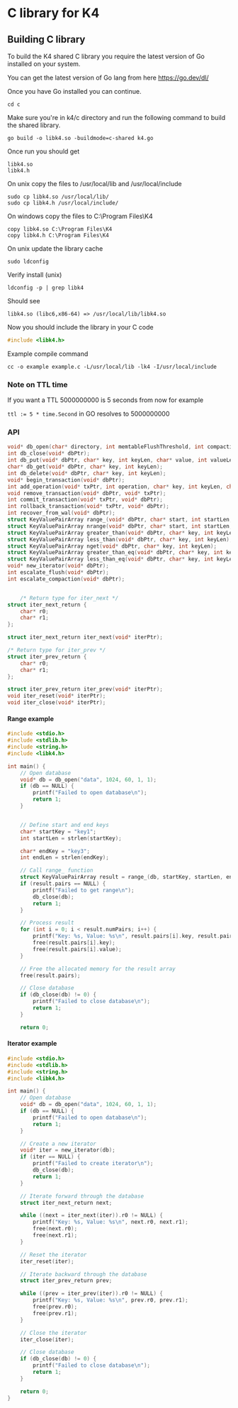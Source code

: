 # C library for K4

## Building C library
To build the K4 shared C library you require the latest version of Go installed on your system.

You can get the latest version of Go lang from here https://go.dev/dl/

Once you have Go installed you can continue.
```
cd c
```

Make sure you're in k4/c directory and run the following command to build the shared library.
```
go build -o libk4.so -buildmode=c-shared k4.go
```

Once run you should get
```
libk4.so
libk4.h
```

On unix copy the files to /usr/local/lib and /usr/local/include
```
sudo cp libk4.so /usr/local/lib/
sudo cp libk4.h /usr/local/include/
```

On windows copy the files to C:\Program Files\K4
```
copy libk4.so C:\Program Files\K4
copy libk4.h C:\Program Files\K4
```

On unix update the library cache
```
sudo ldconfig
```

Verify install (unix)
```
ldconfig -p | grep libk4
```

Should see
```
libk4.so (libc6,x86-64) => /usr/local/lib/libk4.so
```

Now you should include the library in your C code
```c
#include <libk4.h>
```

Example compile command
```
cc -o example example.c -L/usr/local/lib -lk4 -I/usr/local/include
```
### Note on TTL time
If you want a TTL
5000000000 is 5 seconds from now for example

`ttl := 5 * time.Second` in GO resolves to 5000000000

### API
```c
void* db_open(char* directory, int memtableFlushThreshold, int compactionInterval, int logging, int compress);
int db_close(void* dbPtr);
int db_put(void* dbPtr, char* key, int keyLen, char* value, int valueLen, int64_t ttl);
char* db_get(void* dbPtr, char* key, int keyLen);
int db_delete(void* dbPtr, char* key, int keyLen);
void* begin_transaction(void* dbPtr);
int add_operation(void* txPtr, int operation, char* key, int keyLen, char* value, int valueLen);
void remove_transaction(void* dbPtr, void* txPtr);
int commit_transaction(void* txPtr, void* dbPtr);
int rollback_transaction(void* txPtr, void* dbPtr);
int recover_from_wal(void* dbPtr);
struct KeyValuePairArray range_(void* dbPtr, char* start, int startLen, char* end, int endLen);
struct KeyValuePairArray nrange(void* dbPtr, char* start, int startLen, char* end, int endLen);
struct KeyValuePairArray greater_than(void* dbPtr, char* key, int keyLen);
struct KeyValuePairArray less_than(void* dbPtr, char* key, int keyLen);
struct KeyValuePairArray nget(void* dbPtr, char* key, int keyLen);
struct KeyValuePairArray greater_than_eq(void* dbPtr, char* key, int keyLen);
struct KeyValuePairArray less_than_eq(void* dbPtr, char* key, int keyLen);
void* new_iterator(void* dbPtr);
int escalate_flush(void* dbPtr);
int escalate_compaction(void* dbPtr);


    /* Return type for iter_next */
struct iter_next_return {
    char* r0;
    char* r1;
};

struct iter_next_return iter_next(void* iterPtr);

/* Return type for iter_prev */
struct iter_prev_return {
    char* r0;
    char* r1;
};

struct iter_prev_return iter_prev(void* iterPtr);
void iter_reset(void* iterPtr);
void iter_close(void* iterPtr);

```

#### Range example
```c
#include <stdio.h>
#include <stdlib.h>
#include <string.h>
#include <libk4.h>

int main() {
    // Open database
    void* db = db_open("data", 1024, 60, 1, 1);
    if (db == NULL) {
        printf("Failed to open database\n");
        return 1;
    }


    // Define start and end keys
    char* startKey = "key1";
    int startLen = strlen(startKey);

    char* endKey = "key3";
    int endLen = strlen(endKey);

    // Call range_ function
    struct KeyValuePairArray result = range_(db, startKey, startLen, endKey, endLen);
    if (result.pairs == NULL) {
        printf("Failed to get range\n");
        db_close(db);
        return 1;
    }

    // Process result
    for (int i = 0; i < result.numPairs; i++) {
        printf("Key: %s, Value: %s\n", result.pairs[i].key, result.pairs[i].value);
        free(result.pairs[i].key);
        free(result.pairs[i].value);
    }

    // Free the allocated memory for the result array
    free(result.pairs);

    // Close database
    if (db_close(db) != 0) {
        printf("Failed to close database\n");
        return 1;
    }

    return 0;
```

#### Iterator example
```c
#include <stdio.h>
#include <stdlib.h>
#include <string.h>
#include <libk4.h>

int main() {
    // Open database
    void* db = db_open("data", 1024, 60, 1, 1);
    if (db == NULL) {
        printf("Failed to open database\n");
        return 1;
    }

    // Create a new iterator
    void* iter = new_iterator(db);
    if (iter == NULL) {
        printf("Failed to create iterator\n");
        db_close(db);
        return 1;
    }

    // Iterate forward through the database
    struct iter_next_return next;

    while ((next = iter_next(iter)).r0 != NULL) {
        printf("Key: %s, Value: %s\n", next.r0, next.r1);
        free(next.r0);
        free(next.r1);
    }

    // Reset the iterator
    iter_reset(iter);

    // Iterate backward through the database
    struct iter_prev_return prev;

    while ((prev = iter_prev(iter)).r0 != NULL) {
        printf("Key: %s, Value: %s\n", prev.r0, prev.r1);
        free(prev.r0);
        free(prev.r1);
    }

    // Close the iterator
    iter_close(iter);

    // Close database
    if (db_close(db) != 0) {
        printf("Failed to close database\n");
        return 1;
    }

    return 0;
}
```